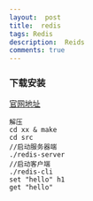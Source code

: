 ```yaml
---
layout:  post
title:  redis
tags: Redis
description:  Reids
comments: true
---
```


### 下载安装

[官网地址](http://redis.io)

```
解压 
cd xx & make
cd src
//启动服务器端
./redis-server 
//启动客户端
./redis-cli 
set "hello" h1
get "hello" 
```

